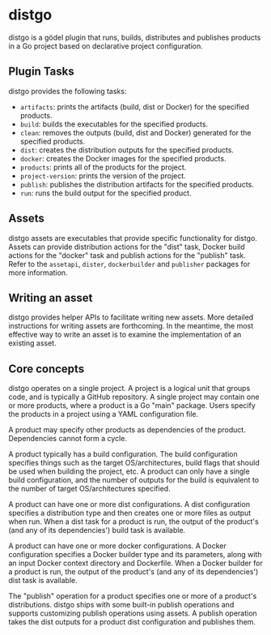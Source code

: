 distgo
======
distgo is a gödel plugin that runs, builds, distributes and publishes products in a Go project based on declarative
project configuration.

Plugin Tasks
------------
distgo provides the following tasks:

* `artifacts`: prints the artifacts (build, dist or Docker) for the specified products.
* `build`: builds the executables for the specified products.
* `clean`: removes the outputs (build, dist and Docker) generated for the specified products.
* `dist`: creates the distribution outputs for the specified products.
* `docker`: creates the Docker images for the specified products.
* `products`: prints all of the products for the project.
* `project-version`: prints the version of the project.
* `publish`: publishes the distribution artifacts for the specified products.
* `run`: runs the build output for the specified product.

Assets
------
distgo assets are executables that provide specific functionality for distgo. Assets can provide distribution actions
for the "dist" task, Docker build actions for the "docker" task and publish actions for the "publish" task. Refer to
the `assetapi`, `dister`, `dockerbuilder` and `publisher` packages for more information.

Writing an asset
----------------
distgo provides helper APIs to facilitate writing new assets. More detailed instructions for writing assets are
forthcoming. In the meantime, the most effective way to write an asset is to examine the implementation of an existing
asset.

Core concepts
-------------
distgo operates on a single project. A project is a logical unit that groups code, and is typically a GitHub repository.
A single project may contain one or more products, where a product is a Go "main" package. Users specify the products in
a project using a YAML configuration file.

A product may specify other products as dependencies of the product. Dependencies cannot form a cycle.

A product typically has a build configuration. The build configuration specifies things such as the target
OS/architectures, build flags that should be used when building the project, etc. A product can only have a single build
configuration, and the number of outputs for the build is equivalent to the number of target OS/architectures specified.

A product can have one or more dist configurations. A dist configuration specifies a distribution type and then creates
one or more files as output when run. When a dist task for a product is run, the output of the product's (and any of its
dependencies') build task is available.

A product can have one or more docker configurations. A Docker configuration specifies a Docker builder type and its
parameters, along with an input Docker context directory and Dockerfile. When a Docker builder for a product is run, the
output of the product's (and any of its dependencies') dist task is available.

The "publish" operation for a product specifies one or more of a product's distributions. distgo ships with some
built-in publish operations and supports customizing publish operations using assets. A publish operation takes the dist
outputs for a product dist configuration and publishes them.
